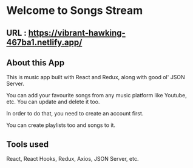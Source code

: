 # Welcome to Songs Stream



## URL : https://vibrant-hawking-467ba1.netlify.app/


## About this App

This is music app built with React and Redux, along with good ol' JSON Server.

You can add your favourite songs from any music platform like Youtube, etc. You can update and delete it too.

In order to do that, you need to create an account first.

You can create playlists too and songs to it.


## Tools used

React, React Hooks, Redux, Axios, JSON Server, etc.

